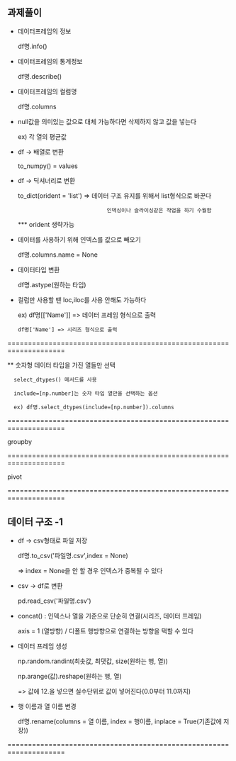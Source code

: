 
 ## 과제풀이
 
- 데이터프레임의 정보

  df명.info()

- 데이터프레임의 통계정보

  df명.describe()

- 데이터프레임의 컬럼명

  df명.columns

- null값을 의미있는 값으로 대체 가능하다면 삭제하지 않고 값을 넣는다

  ex) 각 열의 평균값

- df -> 배열로 변환

    to_numpy() = values

- df -> 딕셔너리로 변환

    to_dict(orident = 'list') => 데이터 구조 유지를 위해서 list형식으로 바꾼다

                                  인덱싱이나 슬라이싱같은 작업을 하기 수월함

     *** orident 생략가능

- 데이터를 사용하기 위해 인덱스를 값으로 빼오기

  df명.columns.name = None

- 데이터타입 변환

  df명.astype(원하는 타입)

- 컬럼만 사용할 땐 loc,iloc를 사용 안해도 가능하다

  ex) df명[['Name']] => 데이터 프레임 형식으로 출력

      df명['Name'] => 시리즈 형식으로 출력
   
====================================================================

** 숫자형 데이터 타입을 가진 열들만 선택

      select_dtypes() 메서드를 사용
      
      include=[np.number]는 숫자 타입 열만을 선택하는 옵션

      ex) df명.select_dtypes(include=[np.number]).columns


====================================================================

  groupby


====================================================================

  pivot




====================================================================

## 데이터 구조 -1

  - df -> csv형태로 파일 저장

    df명.to_csv('파일명.csv',index = None)

    => index = None을 안 할 경우 인덱스가 중복될 수 있다

   - csv -> df로 변환

     pd.read_csv('파일명.csv')

  - concat() : 인덱스나 열을 기준으로 단순히 연결(시리즈, 데이터 프레임)

    axis = 1 (열방향) / 디폴트 행방향으로 연결하는 방향을 택할 수 있다

  - 데이터 프레임 생성

    np.random.randint(최솟값, 최댓값, size(원하는 행, 열))

    np.arange(값).reshape(원하는 행, 열)

     => 값에 12.을 넣으면 실수단위로 값이 넣어진다(0.0부터 11.0까지)
    
   - 행 이름과 열 이름 변경

     df명.rename(columns = 열 이름, index = 행이름, inplace = True(기존값에 저장))




====================================================================

